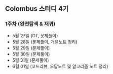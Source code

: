 ## Colombus 스터디 4기

### 1주차 (완전탐색 & 재귀)
- 5월 27일 (OT, 문제풀이)
- 5월 28일 (문제풀이, 개념노트 정리)
- 5월 29일 (문제풀이)
- 5월 30일 (문제풀이)
- 5월 31일 (문제풀이)
- 6월 01일 (코드리뷰, 오답노트 및 알고리즘 노트 정리)
